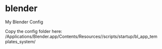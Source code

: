 # blender
My Blender Config

Copy the config folder here: 
/Applications/Blender.app/Contents/Resources/<VERSION>/scripts/startup/bl_app_templates_system/

